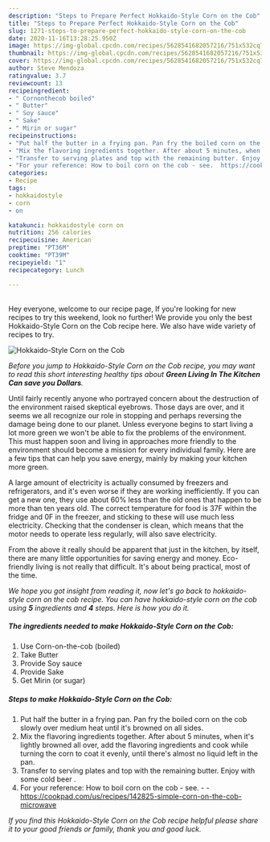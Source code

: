 ```yaml
---
description: "Steps to Prepare Perfect Hokkaido-Style Corn on the Cob"
title: "Steps to Prepare Perfect Hokkaido-Style Corn on the Cob"
slug: 1271-steps-to-prepare-perfect-hokkaido-style-corn-on-the-cob
date: 2020-11-16T13:28:25.950Z
image: https://img-global.cpcdn.com/recipes/5628541682057216/751x532cq70/hokkaido-style-corn-on-the-cob-recipe-main-photo.jpg
thumbnail: https://img-global.cpcdn.com/recipes/5628541682057216/751x532cq70/hokkaido-style-corn-on-the-cob-recipe-main-photo.jpg
cover: https://img-global.cpcdn.com/recipes/5628541682057216/751x532cq70/hokkaido-style-corn-on-the-cob-recipe-main-photo.jpg
author: Steve Mendoza
ratingvalue: 3.7
reviewcount: 13
recipeingredient:
- " Cornonthecob boiled"
- " Butter"
- " Soy sauce"
- " Sake"
- " Mirin or sugar"
recipeinstructions:
- "Put half the butter in a frying pan. Pan fry the boiled corn on the cob slowly over medium heat until it&#39;s browned on all sides."
- "Mix the flavoring ingredients together. After about 5 minutes, when it&#39;s lightly browned all over, add the flavoring ingredients and cook while turning the corn to coat it evenly, until there&#39;s almost no liquid left in the pan."
- "Transfer to serving plates and top with the remaining butter. Enjoy with some cold beer ."
- "For your reference: How to boil corn on the cob - see.  https://cookpad.com/us/recipes/142825-simple-corn-on-the-cob-microwave"
categories:
- Recipe
tags:
- hokkaidostyle
- corn
- on

katakunci: hokkaidostyle corn on 
nutrition: 256 calories
recipecuisine: American
preptime: "PT36M"
cooktime: "PT39M"
recipeyield: "1"
recipecategory: Lunch

---
```

<br>
Hey everyone, welcome to our recipe page, If you're looking for new recipes to try this weekend, look no further! We provide you only the best Hokkaido-Style Corn on the Cob recipe here. We also have wide variety of recipes to try.
<br>


![Hokkaido-Style Corn on the Cob](https://img-global.cpcdn.com/recipes/5628541682057216/751x532cq70/hokkaido-style-corn-on-the-cob-recipe-main-photo.jpg)

<i>Before you jump to Hokkaido-Style Corn on the Cob recipe, you may want to read this short interesting healthy tips about 
<strong>Green Living In The Kitchen Can save you Dollars</strong>.</i>
</br>

Until fairly recently anyone who portrayed concern about the destruction of the environment raised skeptical eyebrows. Those days are over, and it seems we all recognize our role in stopping and perhaps reversing the damage being done to our planet. Unless everyone begins to start living a lot more green we won't be able to fix the problems of the environment. This must happen soon and living in approaches more friendly to the environment should become a mission for every individual family. Here are a few tips that can help you save energy, mainly by making your kitchen more green.

A large amount of electricity is actually consumed by freezers and refrigerators, and it's even worse if they are working inefficiently. If you can get a new one, they use about 60% less than the old ones that happen to be more than ten years old. The correct temperature for food is 37F within the fridge and 0F in the freezer, and sticking to these will use much less electricity. Checking that the condenser is clean, which means that the motor needs to operate less regularly, will also save electricity.

From the above it really should be apparent that just in the kitchen, by itself, there are many little opportunities for saving energy and money. Eco-friendly living is not really that difficult. It's about being practical, most of the time.


<i>We hope you got insight from reading it, now let's go back to hokkaido-style corn on the cob recipe. You can have hokkaido-style corn on the cob using <strong>5</strong> ingredients and <strong>4</strong> steps. Here is how you do it.
</i>

##### The ingredients needed to make Hokkaido-Style Corn on the Cob:

1. Use  Corn-on-the-cob (boiled)
1. Take  Butter
1. Provide  Soy sauce
1. Provide  Sake
1. Get  Mirin (or sugar)


##### Steps to make Hokkaido-Style Corn on the Cob:

1. Put half the butter in a frying pan. Pan fry the boiled corn on the cob slowly over medium heat until it&#39;s browned on all sides.
1. Mix the flavoring ingredients together. After about 5 minutes, when it&#39;s lightly browned all over, add the flavoring ingredients and cook while turning the corn to coat it evenly, until there&#39;s almost no liquid left in the pan.
1. Transfer to serving plates and top with the remaining butter. Enjoy with some cold beer .
1. For your reference: How to boil corn on the cob - see. -  - https://cookpad.com/us/recipes/142825-simple-corn-on-the-cob-microwave


<i>If you find this Hokkaido-Style Corn on the Cob recipe helpful please share it to your good friends or family, thank you and good luck.</i>

